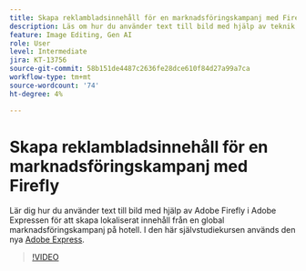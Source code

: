 ```yaml
---
title: Skapa reklambladsinnehåll för en marknadsföringskampanj med Firefly
description: Läs om hur du använder text till bild med hjälp av teknik från Adobe Firefly i Adobe Express med lokaliserat innehåll från en global marknadsföringskampanj på hotell
feature: Image Editing, Gen AI
role: User
level: Intermediate
jira: KT-13756
source-git-commit: 58b151de4487c2636fe28dce610f84d27a99a7ca
workflow-type: tm+mt
source-wordcount: '74'
ht-degree: 4%

---
```


# Skapa reklambladsinnehåll för en marknadsföringskampanj med Firefly

Lär dig hur du använder text till bild med hjälp av Adobe Firefly i Adobe Expressen för att skapa lokaliserat innehåll från en global marknadsföringskampanj på hotell. I den här självstudiekursen används den nya [Adobe Express](https://www.adobe.com/express/).

>[!VIDEO](https://video.tv.adobe.com/v/3422426?quality=12&learn=on&hidetitle=true)
